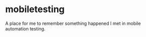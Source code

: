 mobiletesting
=============

A place for me to remember something happened I met in mobile automation testing.
